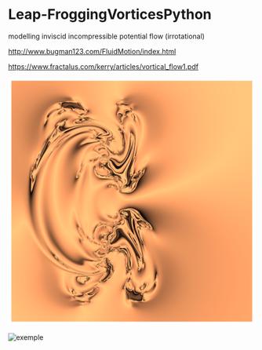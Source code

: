 # Leap-FroggingVorticesPython


modelling inviscid incompressible potential flow (irrotational)

http://www.bugman123.com/FluidMotion/index.html

https://www.fractalus.com/kerry/articles/vortical_flow1.pdf

![exemple](https://github.com/weightan/Leap-FroggingVorticesPython/blob/228fd11cdcaad72fa58afbea53750d220af96c22/examples/test4000_4000_0.35_2_0.7_copper_r_(-1-0.5j)_(-1+0.5j)_(-0.5-0.5j)_(-0.5+0.5j).png)

![exemple](https://i.imgur.com/6XCsB23.png)
